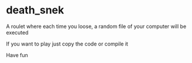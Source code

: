 # death_snek

A roulet where each time you loose, a random file of your computer will be executed

If you want to play just copy the code or compile it

Have fun
